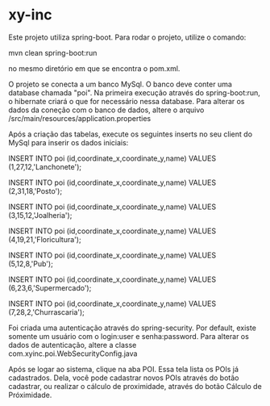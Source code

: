 # xy-inc

Este projeto utiliza spring-boot. Para rodar o projeto, utilize o comando:

mvn clean spring-boot:run

no mesmo diretório em que se encontra o pom.xml.

O projeto se conecta a um banco MySql. O banco deve conter uma database chamada "poi". 
Na primeira execução através do spring-boot:run, o hibernate criará o que for necessário nessa database.
Para alterar os dados da coneção com o banco de dados, altere o arquivo /src/main/resources/application.properties

Após a criação das tabelas, execute os seguintes inserts no seu client do MySql para inserir os dados iniciais:

INSERT INTO poi (id,coordinate_x,coordinate_y,name) VALUES (1,27,12,'Lanchonete');

INSERT INTO poi (id,coordinate_x,coordinate_y,name) VALUES (2,31,18,'Posto');

INSERT INTO poi (id,coordinate_x,coordinate_y,name) VALUES (3,15,12,'Joalheria');

INSERT INTO poi (id,coordinate_x,coordinate_y,name) VALUES (4,19,21,'Floricultura');

INSERT INTO poi (id,coordinate_x,coordinate_y,name) VALUES (5,12,8,'Pub');

INSERT INTO poi (id,coordinate_x,coordinate_y,name) VALUES (6,23,6,'Supermercado');

INSERT INTO poi (id,coordinate_x,coordinate_y,name) VALUES (7,28,2,'Churrascaria');

Foi criada uma autenticação através do spring-security. Por default, existe somente um usuário com o login:user e senha:password.
Para alterar os dados de autenticação, altere a classe com.xyinc.poi.WebSecurityConfig.java

Após se logar ao sistema, clique na aba POI. 
Essa tela lista os POIs já cadastrados. 
Dela, você pode cadastrar novos POIs através do botão cadastrar, ou realizar o cálculo de proximidade, através do botão Cálculo de Próximidade.

